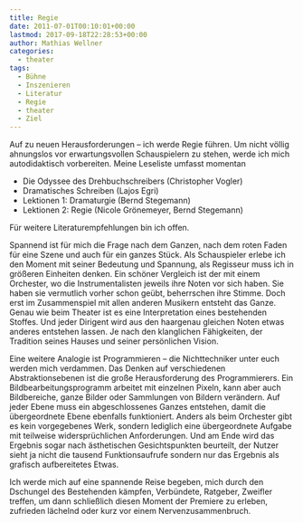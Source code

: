 ```yaml
---
title: Regie
date: 2011-07-01T00:10:01+00:00
lastmod: 2017-09-18T22:28:53+00:00
author: Mathias Wellner
categories:
  - theater
tags:
  - Bühne
  - Inszenieren
  - Literatur
  - Regie
  - theater
  - Ziel
---
```

Auf zu neuen Herausforderungen &ndash; ich werde Regie führen. Um nicht völlig ahnungslos vor erwartungsvollen Schauspielern zu stehen, werde ich mich autodidaktisch vorbereiten. Meine Leseliste umfasst momentan

  * Die Odyssee des Drehbuchschreibers (Christopher Vogler)
  * Dramatisches Schreiben (Lajos Egri)
  * Lektionen 1: Dramaturgie (Bernd Stegemann)
  * Lektionen 2: Regie (Nicole Grönemeyer, Bernd Stegemann)

Für weitere Literaturempfehlungen bin ich offen.

Spannend ist für mich die Frage nach dem Ganzen, nach dem roten Faden für eine Szene und auch für ein ganzes Stück. Als Schauspieler erlebe ich den Moment mit seiner Bedeutung und Spannung, als Regisseur muss ich in größeren Einheiten denken. Ein schöner Vergleich ist der mit einem Orchester, wo die Instrumentalisten jeweils ihre Noten vor sich haben. Sie haben sie vermutlich vorher schon geübt, beherrschen ihre Stimme. Doch erst im Zusammenspiel mit allen anderen Musikern entsteht das Ganze. Genau wie beim Theater ist es eine Interpretation eines bestehenden Stoffes. Und jeder Dirigent wird aus den haargenau gleichen Noten etwas anderes entstehen lassen. Je nach den klanglichen Fähigkeiten, der Tradition seines Hauses und seiner persönlichen Vision. 

Eine weitere Analogie ist Programmieren &ndash; die Nichttechniker unter euch werden mich verdammen. Das Denken auf verschiedenen Abstraktionsebenen ist die große Herausforderung des Programmierers. Ein Bildbearbeitungsprogramm arbeitet mit einzelnen Pixeln, kann aber auch Bildbereiche, ganze Bilder oder Sammlungen von Bildern verändern. Auf jeder Ebene muss ein abgeschlossenes Ganzes entstehen, damit die übergeordnete Ebene ebenfalls funktioniert. Anders als beim Orchester gibt es kein vorgegebenes Werk, sondern lediglich eine übergeordnete Aufgabe mit teilweise widersprüchlichen Anforderungen. Und am Ende wird das Ergebnis sogar nach ästhetischen Gesichtspunkten beurteilt, der Nutzer sieht ja nicht die tausend Funktionsaufrufe sondern nur das Ergebnis als grafisch aufbereitetes Etwas. 

Ich werde mich auf eine spannende Reise begeben, mich durch den Dschungel des Bestehenden kämpfen, Verbündete, Ratgeber, Zweifler treffen, um dann schließlich diesen Moment der Premiere zu erleben, zufrieden lächelnd oder kurz vor einem Nervenzusammenbruch.
